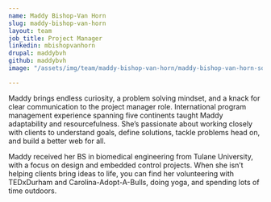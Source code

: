 ```yaml
---
name: Maddy Bishop-Van Horn
slug: maddy-bishop-van-horn
layout: team
job_title: Project Manager
linkedin: mbishopvanhorn
drupal: maddybvh
github: maddybvh
image: "/assets/img/team/maddy-bishop-van-horn/maddy-bishop-van-horn-square-outside.jpg"

---
```


Maddy brings endless curiosity, a problem solving mindset, and a knack for clear communication to the project manager role. International program management experience spanning five continents taught Maddy adaptability and resourcefulness. She’s passionate about working closely with clients to understand goals, define solutions, tackle problems head on, and build a better web for all.

Maddy received her BS in biomedical engineering from Tulane University, with a focus on design and embedded control projects. When she isn’t helping clients bring ideas to life, you can find her volunteering with TEDxDurham and Carolina-Adopt-A-Bulls, doing yoga, and spending lots of time outdoors.
